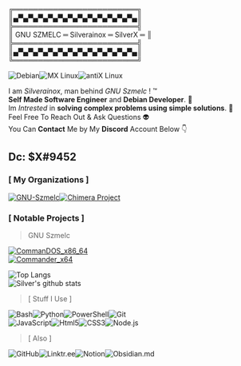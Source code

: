 ╔═════════════════════════╗\
║▄▀▄▀▄▀▄▀▄▀▄▀▄▀▄▀▄▀▄▀▄▀▄▀▄║\
╠═════════════════════════╣\
║ GNU SZMELC ═ Silverainox ═ SilverX ═ ║\
╠═════════════════════════╣\
║▄▀▄▀▄▀▄▀▄▀▄▀▄▀▄▀▄▀▄▀▄▀▄▀▄║\
╚═════════════════════════╝
<div style="display: flex;"> 
<img alt="Debian" src="https://img.shields.io/badge/Debian-A81D33?style=for-the-badge&logo=debian&logoColor=white"/>
<img alt="MX Linux" src="https://img.shields.io/badge/MX_Linux-1D8C16?style=for-the-badge&logo=mx-linux&logoColor=white"/>
<img alt="antiX Linux" src="https://img.shields.io/badge/antiX_Linux-2E2E2E?style=for-the-badge&logo=antix-linux&logoColor=white"/>
</div> 

I am *Silverainox*, man behind *GNU Szmelc* ! :tm: <br>
**Self Made Software Engineer** and **Debian Developer**. :disguised_face:   <br>
Im *Intrested* in **solving complex problems using simple solutions**. :thinking:  <br>
Feel Free To Reach Out & Ask Questions :alien: <br>
You Can **Contact** Me by My **Discord** Account Below :point_down: <br>

## **Dc: $X#9452**

### [ My Organizations ]

<div style="display: flex;"> 
    <a href="https://github.com/GNU-Szmelc" target="_blank"><img alt="GNU-Szmelc" src="https://img.shields.io/badge/GNU--Szmelc-000000?style=for-the-badge&logo=gnu&logoColor=lime" /></a>
<a href="https://github.com/Chimera-INC" target="_blank"><img alt="Chimera Project" src="https://img.shields.io/badge/Chimera%20Project-000000?style=for-the-badge&logo=gnu-bash&logoColor=lime" /></a>
</div> 

### [ Notable Projects ]
> GNU Szmelc
<div style="display: flex;"> 
<a href="https://github.com/GNU-Szmelc/CommanDOS_x86_64" target="_blank"><img alt="CommanDOS_x86_64" src="https://img.shields.io/badge/CommanDOS_x86__64-5391FE?style=for-the-badge&logo=PowerShell&logoColor=white" /></a>
    </div> 
    <div style="display: flex;"> 
<a href="https://github.com/GNU-Szmelc/Commander_x64" target="_blank"><img alt="Commander_x64" src="https://img.shields.io/badge/Commander_x64-4EAA25?style=for-the-badge&logo=gnu-bash&logoColor=white&labelColor=2E2E2E" /></a>

</div> 


![Top Langs](https://github-readme-stats.vercel.app/api/top-langs/?username=serainox420&hide=php,c,vim%20script,objective-c,actionscript,roff,javascript,html,smali,css,java,&langs_count=3&theme=gotham) \
![Silver's github stats](https://github-readme-stats.vercel.app/api?username=serainox420&show_icons=true&theme=gotham)

> [ Stuff I Use ]
<div style="display: flex;">
  <img alt="Bash" src="https://img.shields.io/badge/bash%20-%2320232a.svg?&style=for-the-badge&logo=gnubash&logoColor=white"/>
  <img alt="Python" src="https://img.shields.io/badge/python%20-%2314354C.svg?&style=for-the-badge&logo=python&logoColor=white"/>
    <img alt="PowerShell" src="https://img.shields.io/badge/PowerShell-5391FE?style=for-the-badge&logo=powershell&logoColor=white"/>
  <img alt="Git" src="https://img.shields.io/badge/git%20-%23F05033.svg?&style=for-the-badge&logo=git&logoColor=white"/>
</div>

<div style="display: flex;">  
  <img alt="JavaScript" src="https://img.shields.io/badge/javascript%20-%23323330.svg?&style=for-the-badge&logo=javascript&logoColor=%23F7DF1E"/>
  <img alt="Html5" src="https://img.shields.io/badge/html5-%23E34F26.svg?style=for-the-badge&logo=html5&logoColor=white"/>
  <img alt="CSS3" src="https://img.shields.io/badge/css3-%231572B6.svg?style=for-the-badge&logo=css3&logoColor=white"/>
  <img alt="Node.js" src="https://img.shields.io/badge/node.js-6DA55F?style=for-the-badge&logo=node.js&logoColor=white"/>
</div>

> [ Also ]

<div style="display: flex;"> 
<img alt="GitHub" src="https://img.shields.io/badge/github-black.svg?style=for-the-badge&logo=github&logoColor=white"/>
<img alt="Linktr.ee" src="https://img.shields.io/badge/linktree-black?style=for-the-badge&logo=linktree&logoColor=darkgreen"/>
<img alt="Notion" src="https://img.shields.io/badge/Notion-%23000000.svg?style=for-the-badge&logo=notion&logoColor=white"/>
<img alt="Obsidian.md" src="https://img.shields.io/badge/Obsidian-black.svg?style=for-the-badge&logo=obsidian&logoColor=%23483699&"/>
</div>

<br>
